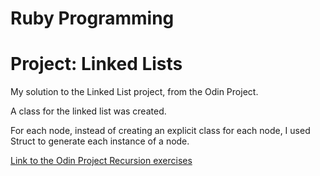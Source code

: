 # Ruby Programming

# Project: Linked Lists

My solution to the Linked List project, from the Odin Project.

A class for the linked list was created.

For each node, instead of creating an explicit class for each node, I used Struct to generate each instance of a node.

[Link to the Odin Project Recursion exercises](https://www.theodinproject.com/courses/ruby-programming/lessons/linked-lists?ref=lnav)